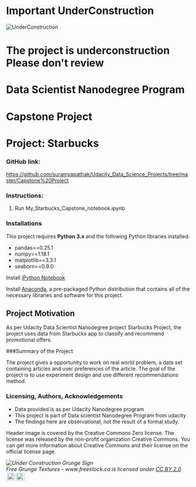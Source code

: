 # Important UnderConstruction

<img src="https://live.staticflickr.com/5240/7417287052_ca9e644931_b.jpg" alt="UnderConstruction" />

# The project is underconstruction Please don't review 

# Data Scientist Nanodegree Program

# Capstone Project

# Project: Starbucks

### GitHub link: 
https://github.com/suramyapathak/Udacity_Data_Science_Projects/tree/master/Capstone%20Project

### Instructions:
1. Run My_Starbucks_Capstone_notebook.ipynb


### Installations

This project requires **Python 3.x** and the following Python libraries installed:

- pandas==0.25.1
- numpy==1.18.1
- matplotlib==3.3.1
- seaborn==0.9.0


Install [iPython Notebook](http://ipython.org/notebook.html)

Install [Anaconda](https://www.anaconda.com/products/individual), a pre-packaged Python distribution that contains all of the necessary libraries and software for this project.

## Project Motivation

As per Udacity Data Scientist Nanodegree project Starbucks Project, the project uses data from Starbucks app to classify and recommend promotional offers.

###Summary of the Project

The project gives a opportunity to work on real world problem, a data set containing articles and user preferences of the article. The goal of the project is to use experiment design and use different recommendations method.


### Licensing, Authors, Acknowledgements 

- Data provided is as per Udacity Nanodegree program 
- This project is part of Data scientist Nanodegree Program from udacity 
- The findings here are observational, not the result of a formal study.

Header image is covered by the Creative Commons Zero license. The  license was released by the non-profit organization Creative Commons. You can get more information about Creative Commons and their license on the official license page.
<p style="font-size: 0.9rem;font-style: italic;"><img style="display: block;" src=" " alt="Under Construction Grunge Sign">Free Grunge Textures - www.freestock.ca</a></span> is licensed under <a href="https://creativecommons.org/licenses/by/2.0/?ref=ccsearch&atype=html" style="margin-right: 5px;">CC BY 2.0</a><a href="https://creativecommons.org/licenses/by/2.0/?ref=ccsearch&atype=html" target="_blank" rel="noopener noreferrer" style="display: inline-block;white-space: none;margin-top: 2px;margin-left: 3px;height: 22px !important;"><img style="height: inherit;margin-right: 3px;display: inline-block;" src="https://search.creativecommons.org/static/img/cc_icon.svg?image_id=05a1390b-7da0-475f-a087-7ad0f18c93b3" /><img style="height: inherit;margin-right: 3px;display: inline-block;" src="https://search.creativecommons.org/static/img/cc-by_icon.svg" /></a></p>